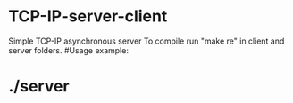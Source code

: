 # TCP-IP-server-client
Simple TCP-IP asynchronous server
To compile run "make re" in client and server folders.
#Usage example:
# ./server <host> <port>
